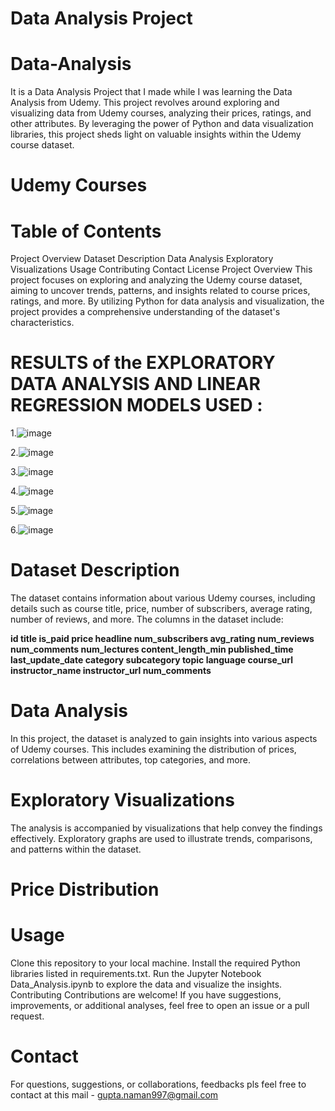 # Data Analysis Project 
# Data-Analysis
It is a Data Analysis Project that I made while I was learning the Data Analysis from Udemy. This project revolves around exploring and visualizing data from Udemy courses, analyzing their prices, ratings, and other attributes. By leveraging the power of Python and data visualization libraries, this project sheds light on valuable insights within the Udemy course dataset.

# Udemy Courses

# Table of Contents

Project Overview
Dataset Description
Data Analysis
Exploratory Visualizations
Usage
Contributing
Contact
License
Project Overview
This project focuses on exploring and analyzing the Udemy course dataset, aiming to uncover trends, patterns, and insights related to course prices, ratings, and more. By utilizing Python for data analysis and visualization, the project provides a comprehensive understanding of the dataset's characteristics.

# RESULTS  of the EXPLORATORY DATA ANALYSIS AND LINEAR REGRESSION MODELS USED :

1.![image](https://github.com/krishna0306/Udemy-Courses-Stas-2023-Prices-Data_analysis/assets/94451390/43c03559-289b-40dd-90cc-db893afa993b)

2.![image](https://github.com/krishna0306/Udemy-Courses-Stas-2023-Prices-Data_analysis/assets/94451390/f325a6fb-9acf-4ffb-9b1e-81dde4dbbf4c)

3.![image](https://github.com/krishna0306/Udemy-Courses-Stas-2023-Prices-Data_analysis/assets/94451390/49d64d73-7c7e-4b92-8b86-62ae118d516c)

4.![image](https://github.com/krishna0306/Udemy-Courses-Stas-2023-Prices-Data_analysis/assets/94451390/c829ad99-9dc4-4180-8d65-054fd66ffc6c)

5.![image](https://github.com/krishna0306/Udemy-Courses-Stas-2023-Prices-Data_analysis/assets/94451390/3839aa03-f504-45c6-bf8d-0471e6b216ca)

6.![image](https://github.com/krishna0306/Udemy-Courses-Stas-2023-Prices-Data_analysis/assets/94451390/84629cdc-cb86-434d-a803-d35c051e12d9)


# Dataset Description
The dataset contains information about various Udemy courses, including details such as course title, price, number of subscribers, average rating, number of reviews, and more. The columns in the dataset include:

**id
title
is_paid
price
headline
num_subscribers
avg_rating
num_reviews
num_comments
num_lectures
content_length_min
published_time
last_update_date
category
subcategory
topic
language
course_url
instructor_name
instructor_url
num_comments**
# Data Analysis
In this project, the dataset is analyzed to gain insights into various aspects of Udemy courses. This includes examining the distribution of prices, correlations between attributes, top categories, and more.

# Exploratory Visualizations
The analysis is accompanied by visualizations that help convey the findings effectively. Exploratory graphs are used to illustrate trends, comparisons, and patterns within the dataset.

# Price Distribution

# Usage
Clone this repository to your local machine.
Install the required Python libraries listed in requirements.txt.
Run the Jupyter Notebook Data_Analysis.ipynb to explore the data and visualize the insights.
Contributing
Contributions are welcome! If you have suggestions, improvements, or additional analyses, feel free to open an issue or a pull request.

# Contact
For questions, suggestions, or collaborations, feedbacks pls   feel free to contact at this mail - gupta.naman997@gmail.com
